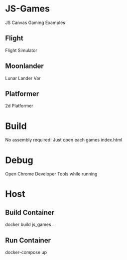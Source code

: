 # JS-Games
JS Canvas Gaming Examples

## Flight
Flight Simulator

## Moonlander
Lunar Lander Var

## Platformer
2d Platformer

# Build
No assembly required!  Just open each games index.html

# Debug
Open Chrome Developer Tools while running

# Host

## Build Container
docker build js_games .

## Run Container
docker-compose up